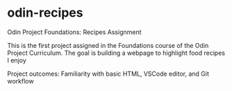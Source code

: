 # odin-recipes
Odin Project Foundations: Recipes Assignment

This is the first project assigned in the Foundations course of the Odin Project Curriculum. The goal is building a webpage to highlight food recipes I enjoy

Project outcomes: Familiarity with basic HTML, VSCode editor, and Git workflow